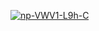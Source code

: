 <a href="https://ibb.co/R6YXRmc"><img src="https://i.ibb.co/kD5LNfX/np-VWV1-L9h-C.gif" alt="np-VWV1-L9h-C" border="0"></a>

